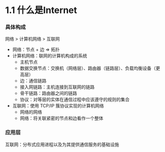# 1.1 什么是Internet

### 具体构成

网络 > 计算机网络 > 互联网

* 网络：节点 + 边 => 拓扑
* 计算机网络：联网的计算机构成的系统
  * 主机节点
  * 数据交换节点：交换机（网络层）、路由器（链路层）、负载均衡设备（更高层）
  * 边：通信链路
  * 接入网链路：主机连接到互联网的链路
  * 骨干链路：路由器之间的链路
  * 协议：对等层的实体在通信过程中应该遵守的规则的集合
* 互联网：使用 TCP/IP 簇协议实现的计算机网络
  * 网络的网络
  * 网络：将关联紧密的节点和边看作一个整体

### 应用层

互联网：分布式应用进程以及为其提供通信服务的基础设施

